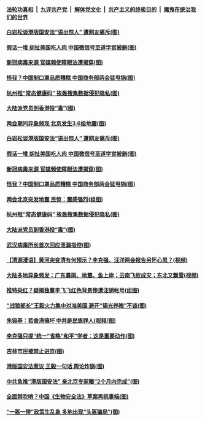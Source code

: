 ####  [法轮功真相](../../../../basic/blob/master/README.md?t=05262001) &nbsp;|&nbsp; [九评共产党](../../../../9ping.md/blob/master/README.md?t=05262001) &nbsp;|&nbsp; [解体党文化](../../../../jtdwh.md/blob/master/README.md?t=05262001)  &nbsp;|&nbsp; [共产主义的终极目的](../../../../gczydzjmd.md/blob/master/README.md?t=05262001) &nbsp;|&nbsp; [魔鬼在统治我们的世界](../../../../mgztzwmdsj.md/blob/master/README.md?t=05262001) 

#### [白岩松谈港版国安法“语出惊人” 遭网友痛斥(图)](../pages/p1/934468.md?t=05262001) 

#### [假话一堆 胡扯美国吃人肉 中国微信号至道学宫被删(图)](../pages/p1/934488.md?t=05262001) 

#### [新冠病毒来源 官媒频使障眼法遭揭穿(图)](../pages/p1/934437.md?t=05262001) 

#### [怪我？中国制口罩品质糟糕 中国商务部两会猛甩锅(图)](../pages/p1/934427.md?t=05262001) 

#### [杭州推“常态健康码” 挨轰搜集数据侵犯隐私(图)](../pages/p1/934423.md?t=05262001) 

#### [大陆派党员到香港投“毒”(图)](../pages/p1/934418.md?t=05262001) 

#### [两会期间异象频现 北京发生3.6级地震(图)](../pages/p1/934512.md?t=05262001) 

#### [白岩松谈港版国安法“语出惊人” 遭网友痛斥(图)](../pages/p1/934468.md?t=05262001) 

#### [假话一堆 胡扯美国吃人肉 中国微信号至道学宫被删(图)](../pages/p1/934488.md?t=05262001) 

#### [新冠病毒来源 官媒频使障眼法遭揭穿(图)](../pages/p1/934437.md?t=05262001) 

#### [怪我？中国制口罩品质糟糕 中国商务部两会猛甩锅(图)](../pages/p1/934427.md?t=05262001) 

#### [两会北京突发地震 民惊：震感强烈(组图)](../pages/p1/934438.md?t=05262001) 

#### [杭州推“常态健康码” 挨轰搜集数据侵犯隐私(图)](../pages/p1/934423.md?t=05262001) 

#### [大陆派党员到香港投“毒”(图)](../pages/p1/934418.md?t=05262001) 

#### [武汉病毒所长首次回应泄漏指控(图)](../pages/p1/934374.md?t=05262001) 

#### [【清源漫语】黄河突变清有何预示？李克强、汪洋两会报告另怀心思？(视频)](../pages/p1/934409.md?t=05262001) 

#### [大陆多地异象频发：广东暴雨、地震、鱼上岸；云南飞蚁成灾；东北又飘雪(视频)](../pages/p1/934397.md?t=05262001) 

#### [推特染红？疑揭独董李飞飞红色背景惨遭注销帐号(组图)](../pages/p1/934396.md?t=05262001) 

#### [“战狼部长”王毅火力集中对准美国 避开“韬光养晦”不谈(图)](../pages/p1/934355.md?t=05262001) 

#### [朱镕基：若香港搞坏 中共是民族罪人(视频/图)](../pages/p1/934345.md?t=05262001) 

#### [李克强只提“统一”省略“和平”学者：这是重要动作(图)](../pages/p1/934310.md?t=05262001) 

#### [吉林市民被禁止进京(图)](../pages/p1/934330.md?t=05262001) 

#### [港版国安法惹议 王毅一句话 舆论炸锅(图)](../pages/p1/934315.md?t=05262001) 

#### [中共急推“港版国安法” 亲北京专家曝“2个月内完成”(图)](../pages/p1/934265.md?t=05262001) 

#### [全面禁吹哨？中国《生物安全法》草案再挑事端(图)](../pages/p1/934222.md?t=05262001) 

#### [“一盔一带”政策生乱象 多地出现“头盔骗局”(图)](../pages/p1/934283.md?t=05262001) 

